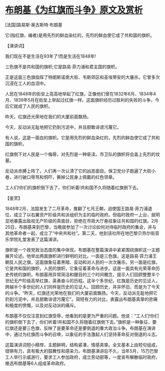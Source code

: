 # [布朗基《为红旗而斗争》原文及赏析](https://www.vrrw.net/wx/14714.html)

[法国]路易斯·奥古斯特·布朗基

它(指红旗，编者)是用先烈的鲜血染红的，先烈的鲜血使它成了共和国的旗帜。

【演讲词】

我们现在不是生活在93年了!而是生活在1848年!

三色旗不是共和国的旗帜;它是路易·菲力浦和君主国的旗帜。

正是这面三色旗指挥了特朗斯诺南大街、韦斯郊区和圣埃蒂安的大屠杀。它曾多次沉浸在工人的血泪中。

人民在1848年的街垒上高高地举起了红旗，正像他们曾在1832年6月、1834年4月、1839年5月在街垒上举起过红旗一样。这面旗帜经历过胜利的失败的斗争，今后它就成了人民的旗帜。

昨天，红旗还光荣地在我们的大厦前面飘扬。

今天，反动派无耻地把它扔到污泥中，并且胆敢诽谤污蔑它。

有人说，这是一面血的旗帜。它是用先烈的鲜血染红的，先烈的鲜血使它成了共和国的旗帜。

红旗倒下对人民是一个侮辱，对先烈是一种亵渎。市卫队的旗帜将会盖上先烈的坟墓。

反动派赤膊上阵了。人们再一次认清了它的凶恶面目。保卫党分子跑遍了大街小巷，进行破口辱骂和恫吓，撕掉公民身上佩戴的红色领章。

工人们!你们的旗帜倒下去了，你们听着!共和国不久将随着红旗倒下去。



【鉴赏】

1848年2月，法国发生了二月革命，推翻了七月王朝，迫使国王路易·菲力浦退位，成立了以右翼资产阶级共和派组织为主的临时政府。但临时政府一上台，就明显地暴露出敌视无产阶级的真面目，拒绝在市政大厅悬挂象征共和国的红旗。2月25日，布朗基来到巴黎，当晚就参加了一次讨论如何对待临时政府的集会，并与其他革命者一起，成立了“中央共和社”。第二天，他到该社所在地巴黎贝热尔街音乐学院礼堂发表了这篇演讲。

旗帜是一个政党政治态度的集中体现。布朗基在整篇演讲中紧紧围绕旗帜这一主题展开论述。他举出两面旗帜进行鲜明的对比。一面是三色旗，这是路易·菲力浦王朝反人民之旗，这面旗象征着黑暗、反动和对人民的一次次屠杀。另一面是红旗，它是共和国的旗帜，人民的旗帜，它象征着革命与进步。这是一面具有光荣革命历史传统的旗帜。布朗基用异常简洁和醒目的三个时间概念，提示人们回顾整整半个世纪无产阶级高举红旗，英勇奋斗的历程。这半个多世纪，红旗是历史的见证人，跨越半个多世纪的人们同样是历史的见证人。回顾历史，并非怀旧，而是为了今天的斗争。“昨天，红旗还光荣地在我们的大厦前面飘扬。今天，反动派无耻地把它扔到污泥中，并且胆敢诽谤污蔑它”。简短有力的对比，表露出布朗基真挚的悲痛和极度的愤慨，以及对反动派的痛斥。

布朗基不仅仅注意到红旗受辱，他看到的是更为严重的问题。他说：“工人们!你们的旗帜倒下去了，你们听着!共和国不久将随着红旗倒下去。”旗帜是一种象征，要红旗还是要三色旗，反映了是要革命还是要倒退的重大政治斗争。布朗基在演讲中，通过为红旗而斗争的召唤，以象征的手法激起人们坚持革命反对倒退的斗志。

这篇演讲词短小精悍，主题鲜明，结构紧凑，情感真挚。全文基本上由短句组成，铿锵有力，具有极大的鼓舞性和感染力。布朗基演讲后不久，当年5月，15万巴黎工人举行示威游行，要求工人参加政府，成立劳动部等，一度宣布解散临时政府，推选布朗基等6人组成革命政府。

